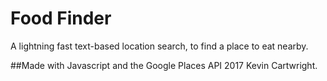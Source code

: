 # Food Finder
A lightning fast text-based location search, to find a place to eat nearby.

##Made with Javascript and the Google Places API
2017 Kevin Cartwright.
